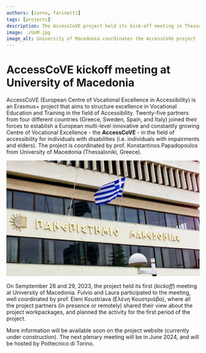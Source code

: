 ```yaml
---
authors: [corno, farinetti]
tags: [projects]
description: The AccessCoVE project held its kick-off meeting in Thessaloniki (Greece) on Semptember 2023
image: ./UoM.jpg
image_alt: University of Macedonia coordinates the AccessCoVe project
---
```


# AccessCoVE kickoff meeting at University of Macedonia

AccessCoVE (European Centre of Vocational Excellence in Accessibility) is an Erasmus+ project that aims to structure excellence in Vocational Education and Training in the field of Accessibility. Twenty-five partners from four different countries (Greece, Sweden, Spain, and Italy) joined their forces to establish a European multi-level innovative and constantly growing Centre of Vocational Excellence - 
the **AccessCoVE** - in the field of accessibility for individuals with disabilities (i.e. individuals with impairments and elders). The project is coordinated by prof. Konstantinos Papadopoulos from University of Macedonia (Thessaloniki, Greece).

![UoM](./UoM.jpg)

On Semptember 28 and 29, 2023, the project held its first (*kickoff*) meeting at University of Macedonia. Fulvio and Laura participated to the meeting, well coordinated by prof. Eleni Koustriava (Ελένη Κουστριάβα), where all the project partners (in presence or remotely) shared their view about the project workpackages, and planned the activity for the first period of the project.

More information will be available soon on the project website (currently under construction). The next plenary meeting will be in June 2024, and will be hosted by Politecnico di Torino.